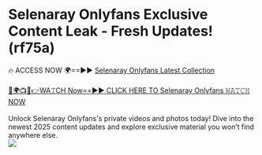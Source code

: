 # Selenaray Onlyfans Exclusive Content Leak - Fresh Updates! (rf75a)

🔥 ACCESS NOW 🌍==►► <a href="https://tinyurl.com/kvy9nzfs" rel="nofollow">Selenaray Onlyfans Latest Collection</a>
<br><br>
[🔴🌍📺📱👉WA𝚃CH Now==►► CLICK HERE TO Selenaray Onlyfans 𝚆𝙰𝚃𝙲𝙷 NOW](https://tinyurl.com/kvy9nzfs)
<br><br>
Unlock Selenaray Onlyfans's private videos and photos today! Dive into the newest 2025 content updates and explore exclusive material you won’t find anywhere else.
<br>
<a href="https://tinyurl.com/kvy9nzfs" rel="nofollow" data-target="animated-image.originalLink"><img src="https://camo.githubusercontent.com/8a4f000d20f83aca3bf7ec5f350d767afa0574a8a352519fd8cfa583a6f93a33/68747470733a2f2f692e696d6775722e636f6d2f644a486b345a712e676966" data-canonical-src="https://i.imgur.com/dJHk4Zq.gif" style="max-width: 100%; display: inline-block;" data-target="animated-image.originalImage"></a>
<br>
